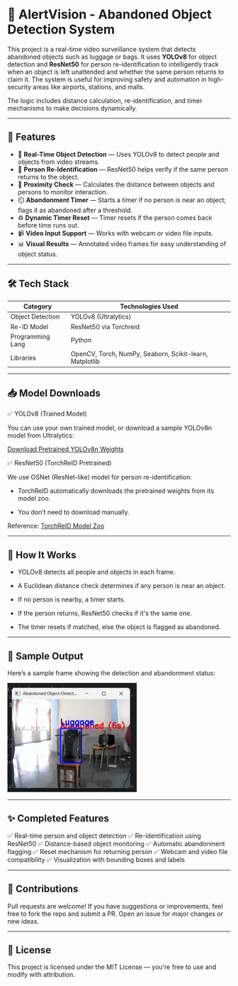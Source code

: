 # 🎥 AlertVision - Abandoned Object Detection System

This project is a real-time video surveillance system that detects abandoned objects such as luggage or bags. It uses **YOLOv8** for object detection and **ResNet50** for person re-identification to intelligently track when an object is left unattended and whether the same person returns to claim it. The system is useful for improving safety and automation in high-security areas like airports, stations, and malls.

The logic includes distance calculation, re-identification, and timer mechanisms to make decisions dynamically.

---

## 🚀 Features

- 🎯 **Real-Time Object Detection** — Uses YOLOv8 to detect people and objects from video streams.
- 🧠 **Person Re-Identification** — ResNet50 helps verify if the same person returns to the object.
- 📏 **Proximity Check** — Calculates the distance between objects and persons to monitor interaction.
- ⏲️ **Abandonment Timer** — Starts a timer if no person is near an object; flags it as abandoned after a threshold.
- ♻️ **Dynamic Timer Reset** — Timer resets if the person comes back before time runs out.
- 📹 **Video Input Support** — Works with webcam or video file inputs.
- 📊 **Visual Results** — Annotated video frames for easy understanding of object status.

---

## 🛠️ Tech Stack

| Category         | Technologies Used                                       |
|------------------|----------------------------------------------------------|
| Object Detection | YOLOv8 (Ultralytics)                                     |
| Re-ID Model      | ResNet50 via Torchreid                                   |
| Programming Lang | Python                                                   |
| Libraries        | OpenCV, Torch, NumPy, Seaborn, Scikit-learn, Matplotlib |

---

## 📥 Model Downloads

✅ YOLOv8 (Trained Model)

You can use your own trained model, or download a sample YOLOv8n model from Ultralytics:

[Download Pretrained YOLOv8n Weights](https://github.com/ultralytics/ultralytics/releases)

✅ ResNet50 (TorchReID Pretrained)

We use OSNet (ResNet-like) model for person re-identification:

- TorchReID automatically downloads the pretrained weights from its model zoo.

- You don’t need to download manually.

Reference: [TorchReID Model Zoo](https://kaiyangzhou.github.io/deep-person-reid/MODEL_ZOO)

---

## 🧪 How It Works

- YOLOv8 detects all people and objects in each frame.

- A Euclidean distance check determines if any person is near an object.

- If no person is nearby, a timer starts.

- If the person returns, ResNet50 checks if it's the same one.

- The timer resets if matched, else the object is flagged as abandoned.

---

## 📸 Sample Output

Here’s a sample frame showing the detection and abandonment status:

![Abandoned Object Detection Output](assets/output.png)

---

## ✨ Completed Features

✅ Real-time person and object detection
✅ Re-identification using ResNet50
✅ Distance-based object monitoring
✅ Automatic abandonment flagging
✅ Reset mechanism for returning person
✅ Webcam and video file compatibility
✅ Visualization with bounding boxes and labels

---

## 🤝 Contributions

Pull requests are welcome! If you have suggestions or improvements, feel free to fork the repo and submit a PR. Open an issue for major changes or new ideas.

---

## 📜 License

This project is licensed under the MIT License — you're free to use and modify with attribution.

